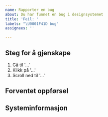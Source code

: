 ```yaml
---
name: Rapporter en bug
about: Du har funnet en bug i designsystemet
title: 'Feil: '
labels: "\U0001F41D bug"
assignees: ''

---
```


<!-- Gi en kort og klar beskrivelse av feilen, legg gjerne ved screenshots eller andre visuelle eksempler -->


## Steg for å gjenskape
<!-- Fortell hvordan vi kan finne feilen stegvis: -->

1. Gå til '...'
2. Klikk på '...'
3. Scroll ned til '...'

## Forventet oppførsel
<!-- Hva forventet du at skulle skje da feilen oppsto? -->

## Systeminformasjon
<!-- Skriv gjerne hvilken enhet og programvare/nettleser du bruker, i tilfelle feilen er spesifikk for dette (for eksempel Safari på iPhone X med iOS 13, eller Chrome 75 på Windows 10). Hvis du ikke vet kan du sjekke på https://www.whatismybrowser.com
-->
